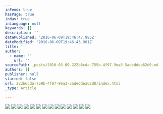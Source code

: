 ```yaml
---
inFeed: true
hasPage: true
inNav: true
inLanguage: null
keywords: []
description: ''
datePublished: '2016-06-09T19:46:47.985Z'
dateModified: '2016-06-09T19:46:43.981Z'
title: ''
author:
  - name: ''
    url: ''
sourcePath: _posts/2016-05-09-222b6cda-759b-4f97-9ea3-5adeddea62d0.md
authors: []
publisher: null
starred: false
url: 222b6cda-759b-4f97-9ea3-5adeddea62d0/index.html
_type: Article

---
```

![](https://the-grid-user-content.s3-us-west-2.amazonaws.com/c49c87c0-85d0-4602-9469-f8ea11677ad6.jpg)
![](https://the-grid-user-content.s3-us-west-2.amazonaws.com/8724ddae-1ff7-4845-b6b8-ebccb0f44d57.jpg)
![](https://the-grid-user-content.s3-us-west-2.amazonaws.com/39a24df1-c65d-4fd6-ba2f-88c31a2dcc49.jpg)
![](https://the-grid-user-content.s3-us-west-2.amazonaws.com/a2add9cc-1499-41f3-bc29-cb14365a8e08.jpg)
![](https://the-grid-user-content.s3-us-west-2.amazonaws.com/53a794bb-911c-4e19-b3bf-465bece42cff.jpg)
![](https://the-grid-user-content.s3-us-west-2.amazonaws.com/96db55f0-4179-41bc-bea2-7efe432bc985.jpg)
![](https://the-grid-user-content.s3-us-west-2.amazonaws.com/56b7a413-25a6-4a4c-a5c9-a279a1b875d3.jpg)
![](https://the-grid-user-content.s3-us-west-2.amazonaws.com/9f590514-7966-49a2-891f-1294bf97016f.jpg)
![](https://the-grid-user-content.s3-us-west-2.amazonaws.com/36555d64-e75d-40f4-89b4-ebec1661e0b5.jpg)
![](https://the-grid-user-content.s3-us-west-2.amazonaws.com/a023c918-5a50-4a0c-a8f7-fb8babd4f682.jpg)
![](https://s3-us-west-2.amazonaws.com/the-grid-img/p/be26c1a3bed411d05df154c47de9d93ae9d28f3e.jpg)
![](https://s3-us-west-2.amazonaws.com/the-grid-img/p/f3b46bcf05a6c21b94009b40021f2b8c434ba827.jpg)
![](https://the-grid-user-content.s3-us-west-2.amazonaws.com/3ca17b7e-b76c-4489-b2ab-2440731a5e35.jpg)
![](https://s3-us-west-2.amazonaws.com/the-grid-img/p/4c45809208a39037473a22974d494bb391a6dae8.jpg)